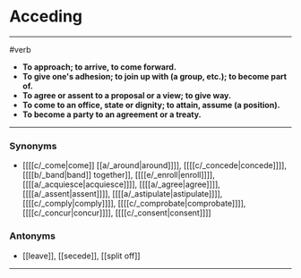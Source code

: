 # Acceding
---
#verb
- **To approach; to arrive, to come forward.**
- **To give one's adhesion; to join up with (a group, etc.); to become part of.**
- **To agree or assent to a proposal or a view; to give way.**
- **To come to an office, state or dignity; to attain, assume (a position).**
- **To become a party to an agreement or a treaty.**
---
### Synonyms
- [[[[c/_come|come]] [[a/_around|around]]]], [[[[c/_concede|concede]]]], [[[[b/_band|band]] together]], [[[[e/_enroll|enroll]]]], [[[[a/_acquiesce|acquiesce]]]], [[[[a/_agree|agree]]]], [[[[a/_assent|assent]]]], [[[[a/_astipulate|astipulate]]]], [[[[c/_comply|comply]]]], [[[[c/_comprobate|comprobate]]]], [[[[c/_concur|concur]]]], [[[[c/_consent|consent]]]]
### Antonyms
- [[leave]], [[secede]], [[split off]]
---
